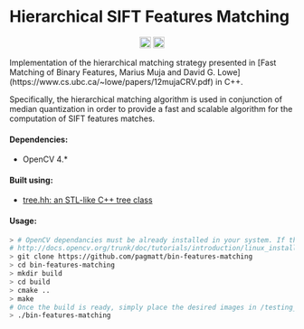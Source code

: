 # Hierarchical SIFT Features Matching
<p align="center">
    <img src="https://travis-ci.com/pagmatt/bin-features-matching.svg?branch=master"
        height="20">
    <img src="https://img.shields.io/badge/License-GPL%20v3-yellow.svg"
        height="20">
</p>
Implementation of the hierarchical matching strategy presented in [Fast Matching of Binary Features, Marius Muja and David G. Lowe](https://www.cs.ubc.ca/~lowe/papers/12mujaCRV.pdf) in C++. 

Specifically, the hierarchical matching algorithm is used in conjunction of median quantization in order to provide a fast and scalable algorithm for the computation of SIFT features matches.

#### Dependencies:
* OpenCV 4.*

#### Built using:
* [tree.hh: an STL-like C++ tree class](https://github.com/kpeeters/tree.hh)

#### Usage:

```bash
> # OpenCV dependancies must be already installed in your system. If that is not the case, please follow
# http://docs.opencv.org/trunk/doc/tutorials/introduction/linux_install/linux_install.html for detailed instructions on how to install them
> git clone https://github.com/pagmatt/bin-features-matching
> cd bin-features-matching
> mkdir build
> cd build
> cmake ..
> make
# Once the build is ready, simply place the desired images in /testing_dataset and run via:
> ./bin-features-matching
```
